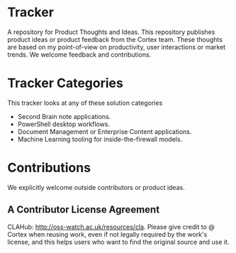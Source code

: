 # Tracker
A repository for Product Thoughts and Ideas. This repository publishes product ideas or product feedback from the Cortex team. These thoughts are based on my point-of-view on productivity, user interactions or market trends. We welcome feedback and contributions. 

# Tracker Categories
This tracker looks at any of these solution categories

- Second Brain note applications.
- PowerShell desktop workflows.
- Document Management or Enterprise Content applications.
- Machine Learning tooling for inside-the-firewall models.

# Contributions 
We explicitly welcome outside contributors or product ideas. 

## A Contributor License Agreement
CLAHub: http://oss-watch.ac.uk/resources/cla. Please give credit to @ Cortex when reusing work, even if not legally required by the work's license, and this helps users who want to find the original source and use it.


